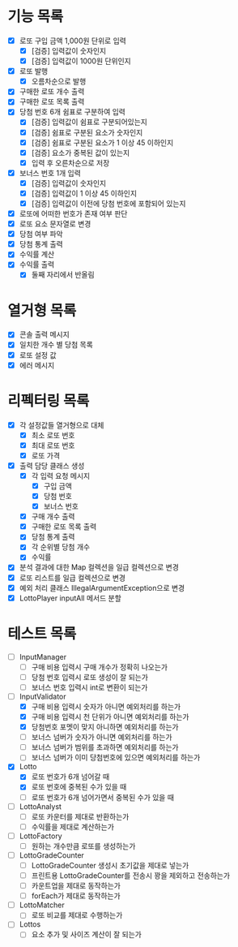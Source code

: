 # 기능 목록
- [X] 로또 구입 금액 1,000원 단위로 입력
  - [X] [검증] 입력값이 숫자인지
  - [X] [검증] 입력값이 1000원 단위인지
- [X] 로또 발행
  - [X] 오름차순으로 발행
- [X] 구매한 로또 개수 출력
- [X] 구매한 로또 목록 출력
- [X] 당첨 번호 6개 쉼표로 구분하여 입력
    - [X] [검증] 입력값이 쉼표로 구분되어있는지
    - [X] [검증] 쉼표로 구분된 요소가 숫자인지
    - [X] [검증] 쉼표로 구분된 요소가 1 이상 45 이하인지
    - [X] [검증] 요소가 중복된 값이 있는지
    - [X] 입력 후 오른차순으로 저장
- [X] 보너스 번호 1개 입력
    - [X] [검증] 입력값이 숫자인지
    - [X] [검증] 입력값이 1 이상 45 이하인지 
    - [X] [검증] 입력값이 이전에 당첨 번호에 포함되어 있는지
- [X] 로또에 어떠한 번호가 존재 여부 판단
- [X] 로또 요소 문자열로 변경
- [X] 당첨 여부 파악
- [X] 당첨 통계 출력
- [X] 수익률 계산
- [X] 수익률 출력
  - [X] 둘째 자리에서 반올림

# 열거형 목록
- [X] 콘솔 출력 메시지
- [X] 일치한 개수 별 당첨 목록
- [X] 로또 설정 값
- [X] 에러 메시지 

# 리펙터링 목록
- [X] 각 설정값들 열거형으로 대체
  - [X] 최소 로또 번호
  - [X] 최대 로또 번호
  - [X] 로또 가격
- [X] 출력 담당 클래스 생성
  - [X] 각 입력 요청 메시지
    - [X] 구입 금액
    - [X] 당첨 번호
    - [X] 보너스 번호
  - [X] 구매 개수 출력
  - [X] 구매한 로또 목록 출력
  - [X] 당첨 통계 출력
  - [X] 각 순위별 당첨 개수
  - [X] 수익률
- [X] 분석 결과에 대한 Map 컬렉션을 일급 컬렉션으로 변경
- [X] 로또 리스트를 일급 컬렉션으로 변경
- [X] 예외 처리 클래스 IllegalArgumentException으로 변경 
- [X] LottoPlayer inputAll 메서드 분할

# 테스트 목록
- [ ] InputManager
  - [ ] 구매 비용 입력시 구매 개수가 정확히 나오는가
  - [ ] 당첨 번호 입력시 로또 생성이 잘 되는가
  - [ ] 보너스 번호 입력시 int로 변환이 되는가
- [ ] InputValidator
  - [X] 구매 비용 입력시 숫자가 아니면 예외처리를 하는가
  - [X] 구매 비용 입력시 천 단위가 아니면 예외처리를 하는가
  - [X] 당첨번호 포멧이 맞지 아니하면 예외처리를 하는가
  - [ ] 보너스 넘버가 숫자가 아니면 예외처리를 하는가
  - [ ] 보너스 넘버가 범위를 초과하면 예외처리를 하는가
  - [ ] 보너스 넘버가 이미 당첨번호에 있으면 예외처리를 하는가
- [X] Lotto
  - [X] 로또 번호가 6개 넘어갈 때
  - [X] 로또 번호에 중복된 수가 있을 때
  - [ ] 로또 번호가 6개 넘어가면서 중복된 수가 있을 때
- [ ] LottoAnalyst
  - [ ] 로또 카운터를 제대로 반환하는가
  - [ ] 수익률을 제대로 계산하는가
- [ ] LottoFactory
  - [ ] 원하는 개수만큼 로또를 생성하는가
- [ ] LottoGradeCounter
  - [ ] LottoGradeCounter 생성시 초기값을 제대로 넣는가
  - [ ] 프린트용 LottoGradeCounter를 전송시 꽝을 제외하고 전송하는가
  - [ ] 카운트업을 제대로 동작하는가
  - [ ] forEach가 제대로 동작하는가
- [ ] LottoMatcher
  - [ ] 로또 비교를 제대로 수행하는가 
- [ ] Lottos
  - [ ] 요소 추가 및 사이즈 계산이 잘 되는가
